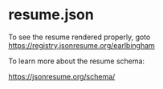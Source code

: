 # resume.json

To see the resume rendered properly, goto https://registry.jsonresume.org/earlbingham

To learn more about the resume schema:

https://jsonresume.org/schema/

